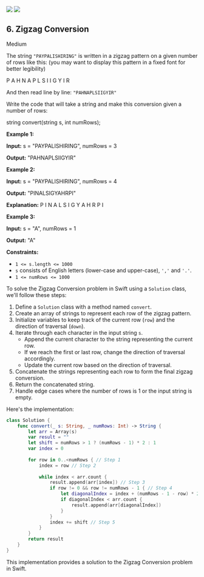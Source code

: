 [![](https://img.shields.io/github/stars/javadev/LeetCode-in-All?label=Stars&style=flat-square)](https://github.com/javadev/LeetCode-in-All)
[![](https://img.shields.io/github/forks/javadev/LeetCode-in-All?label=Fork%20me%20on%20GitHub%20&style=flat-square)](https://github.com/javadev/LeetCode-in-All/fork)

## 6\. Zigzag Conversion

Medium

The string `"PAYPALISHIRING"` is written in a zigzag pattern on a given number of rows like this: (you may want to display this pattern in a fixed font for better legibility)

P A H N A P L S I I G Y I R 

And then read line by line: `"PAHNAPLSIIGYIR"`

Write the code that will take a string and make this conversion given a number of rows:

string convert(string s, int numRows); 

**Example 1:**

**Input:** s = "PAYPALISHIRING", numRows = 3

**Output:** "PAHNAPLSIIGYIR" 

**Example 2:**

**Input:** s = "PAYPALISHIRING", numRows = 4

**Output:** "PINALSIGYAHRPI"

**Explanation:** P I N A L S I G Y A H R P I 

**Example 3:**

**Input:** s = "A", numRows = 1

**Output:** "A" 

**Constraints:**

*   `1 <= s.length <= 1000`
*   `s` consists of English letters (lower-case and upper-case), `','` and `'.'`.
*   `1 <= numRows <= 1000`

To solve the Zigzag Conversion problem in Swift using a `Solution` class, we'll follow these steps:

1. Define a `Solution` class with a method named `convert`.
2. Create an array of strings to represent each row of the zigzag pattern.
3. Initialize variables to keep track of the current row (`row`) and the direction of traversal (`down`).
4. Iterate through each character in the input string `s`.
   - Append the current character to the string representing the current row.
   - If we reach the first or last row, change the direction of traversal accordingly.
   - Update the current row based on the direction of traversal.
5. Concatenate the strings representing each row to form the final zigzag conversion.
6. Return the concatenated string.
7. Handle edge cases where the number of rows is 1 or the input string is empty.

Here's the implementation:

```swift
class Solution {
    func convert(_ s: String, _ numRows: Int) -> String {
        let arr = Array(s)
        var result = ""
        let shift = numRows > 1 ? (numRows - 1) * 2 : 1
        var index = 0
    
        for row in 0..<numRows { // Step 1
            index = row // Step 2
            
            while index < arr.count {
                result.append(arr[index]) // Step 3
                if row != 0 && row != numRows - 1 { // Step 4
                    let diagonalIndex = index + (numRows - 1 - row) * 2
                    if diagonalIndex < arr.count {
                        result.append(arr[diagonalIndex])
                    }
                }
                index += shift // Step 5
            }
        }
        return result
    }
}
```

This implementation provides a solution to the Zigzag Conversion problem in Swift.